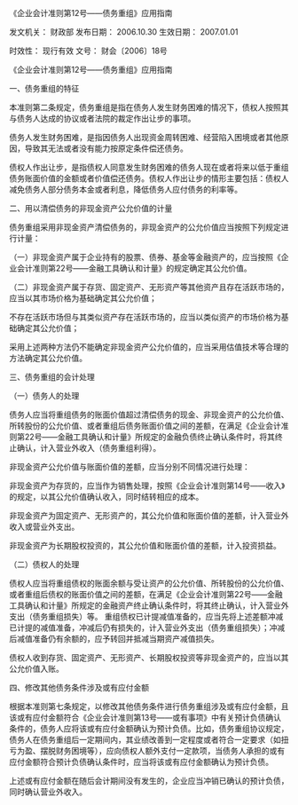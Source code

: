 
	
		
	
《企业会计准则第12号——债务重组》应用指南
	
	
发文机关：	财政部
发布日期：	2006.10.30
生效日期：	2007.01.01
	
时效性：	现行有效
文号：	财会〔2006〕18号
	
	

	
	

	
	

《企业会计准则第12号——债务重组》应用指南

一、债务重组的特征

本准则第二条规定，债务重组是指在债务人发生财务困难的情况下，债权人按照其与债务人达成的协议或者法院的裁定作出让步的事项。

债务人发生财务困难，是指因债务人出现资金周转困难、经营陷入困境或者其他原因，导致其无法或者没有能力按原定条件偿还债务。

债权人作出让步，是指债权人同意发生财务困难的债务人现在或者将来以低于重组债务账面价值的金额或者价值偿还债务。债权人作出让步的情形主要包括：债权人减免债务人部分债务本金或者利息，降低债务人应付债务的利率等。

二、用以清偿债务的非现金资产公允价值的计量

债务重组采用非现金资产清偿债务的，非现金资产的公允价值应当按照下列规定进行计量：

（一）非现金资产属于企业持有的股票、债券、基金等金融资产的，应当按照《企业会计准则第22号——金融工具确认和计量》的规定确定其公允价值。

（二）非现金资产属于存货、固定资产、无形资产等其他资产且存在活跃市场的，应当以其市场价格为基础确定其公允价值；

不存在活跃市场但与其类似资产存在活跃市场的，应当以类似资产的市场价格为基础确定其公允价值；

采用上述两种方法仍不能确定非现金资产公允价值的，应当采用估值技术等合理的方法确定其公允价值。

三、债务重组的会计处理

（一）债务人的处理

债务人应当将重组债务的账面价值超过清偿债务的现金、非现金资产的公允价值、所转股份的公允价值、或者重组后债务账面价值之间的差额，在满足《企业会计准则第22号――金融工具确认和计量》所规定的金融负债终止确认条件时，将其终止确认，计入营业外收入（债务重组利得）。

非现金资产公允价值与账面价值的差额，应当分别不同情况进行处理：

非现金资产为存货的，应当作为销售处理，按照《企业会计准则第14号——收入》的规定，以其公允价值确认收入，同时结转相应的成本。

非现金资产为固定资产、无形资产的，其公允价值和账面价值的差额，计入营业外收入或营业外支出。

非现金资产为长期股权投资的，其公允价值和账面价值的差额，计入投资损益。

（二）债权人的处理

债权人应当将重组债权的账面余额与受让资产的公允价值、所转股份的公允价值、或者重组后债权的账面价值之间的差额，在满足《企业会计准则第22号――金融工具确认和计量》所规定的金融资产终止确认条件时，将其终止确认，计入营业外支出（债务重组损失）等。 重组债权已计提减值准备的，应当先将上述差额冲减已计提的减值准备，冲减后仍有损失的，计入营业外支出（债务重组损失）；冲减后减值准备仍有余额的，应予转回并抵减当期资产减值损失。

债权人收到存货、固定资产、无形资产、长期股权投资等非现金资产的，应当以其公允价值入账。

四、修改其他债务条件涉及或有应付金额

根据本准则第七条规定，以修改其他债务条件进行债务重组涉及或有应付金额，且该或有应付金额符合《企业会计准则第13号——或有事项》中有关预计负债确认条件的，债务人应将该或有应付金额确认为预计负债。比如，债务重组协议规定，债务人在债务重组后一定期间内，其业绩改善到一定程度或者符合一定要求（如扭亏为盈、摆脱财务困境等），应向债权人额外支付一定款项，当债务人承担的或有应付金额符合预计负债确认条件时，应当将该或有应付金额确认为预计负债。

上述或有应付金额在随后会计期间没有发生的，企业应当冲销已确认的预计负债，同时确认营业外收入。
